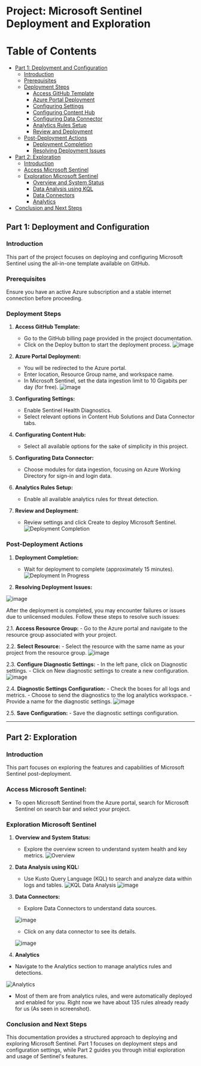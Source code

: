 # Project: Microsoft Sentinel Deployment and Exploration

# Table of Contents
- [Part 1: Deployment and Configuration](#part-1-deployment-and-configuration)
  - [Introduction](#introduction)
  - [Prerequisites](#prerequisites)
  - [Deployment Steps](#deployment-steps)
    - [Access GitHub Template](#Access-Github-Template)
    - [Azure Portal Deployment](#Azure-Portal-Deployment)
    - [Configuring Settings](#configuring-settings)
    - [Configuring Content Hub](#configuring-content-hub)
    - [Configuring Data Connector](#configuring-data-connector)
    - [Analytics Rules Setup](#analytics-rules-setup)
    - [Review and Deployment](#review-and-deployment)
  - [Post-Deployment Actions](#post-deployment-actions)
    - [Deployment Completion](#deployment-completion)
    - [Resolving Deployment Issues](#resolving-deployment-issues)
- [Part 2: Exploration](#part-2-exploration)
  - [Introduction](#introduction-1)
  - [Access Microsoft Sentinel](#access-microsoft-sentinel)
  - [Exploration Microsoft Sentinel](#exploration-microsoft-sentinel)
    - [Overview and System Status](#overview-and-system-status)
    - [Data Analysis using KQL](#data-analysis-using-kql)
    - [Data Connectors](#data-connectors)
    - [Analytics](#analytics)
- [Conclusion and Next Steps](#conclusion-and-next-steps)


## Part 1: Deployment and Configuration

### Introduction

This part of the project focuses on deploying and configuring Microsoft Sentinel using the all-in-one template available on GitHub.

### Prerequisites

Ensure you have an active Azure subscription and a stable internet connection before proceeding.

### Deployment Steps

1. **Access GitHub Template:**
   - Go to the GitHub billing page provided in the project documentation.
   - Click on the Deploy button to start the deployment process.
   ![image](https://github.com/ijlal321/Cyber-Security-Projects/assets/103317626/96a9144d-9483-4eaf-b0c9-be416c8c3b5e)

2. **Azure Portal Deployment:**
   - You will be redirected to the Azure portal.
   - Enter location, Resource Group name, and workspace name.
   - In Microsoft Sentinel, set the data ingestion limit to 10 Gigabits per day (for free).
   ![image](https://github.com/ijlal321/Cyber-Security-Projects/assets/103317626/99a4a2df-e230-4b11-acb3-2d569f120605)

3. **Configurating Settings:** 
   - Enable Sentinel Health Diagnostics.
   - Select relevant options in Content Hub Solutions and Data Connector tabs.

4. **Configurating Content Hub:**
   - Select all available options for the sake of simplicity in this project.

5. **Configurating Data Connector:**
   - Choose modules for data ingestion, focusing on Azure Working Directory for sign-in and login data.

6. **Analytics Rules Setup:**
   - Enable all available analytics rules for threat detection.

7. **Review and Deployment:**
   - Review settings and click Create to deploy Microsoft Sentinel.
   ![Deployment Completion](https://github.com/ijlal321/Cyber-Security-Projects/assets/103317626/dfd6c79d-13cd-423e-aafe-3bfc62a053eb)

### Post-Deployment Actions

1. **Deployment Completion:**
   - Wait for deployment to complete (approximately 15 minutes).
   ![Deployment In Progress](https://github.com/ijlal321/Cyber-Security-Projects/assets/103317626/3e495c7e-6f71-4796-88c1-46650d313469)

2. **Resolving Deployment Issues:**

![image](https://github.com/ijlal321/Cyber-Security-Projects/assets/103317626/cf80f06b-a585-44b8-b0a7-f8f7012b760c)

After the deployment is completed, you may encounter failures or issues due to unlicensed modules. Follow these steps to resolve such issues:
   
   2.1. **Access Resource Group:**
      - Go to the Azure portal and navigate to the resource group associated with your project.
   
   2.2. **Select Resource:**
      - Select the resource with the same name as your project from the resource group.
   ![image](https://github.com/ijlal321/Cyber-Security-Projects/assets/103317626/a289728c-acf6-4b51-8330-ed17e455f774)

   2.3. **Configure Diagnostic Settings:**
      - In the left pane, click on Diagnostic settings.
      - Click on New diagnostic settings to create a new configuration.
   ![image](https://github.com/ijlal321/Cyber-Security-Projects/assets/103317626/1e8e18ac-57b6-4d9b-8a5f-db110513cf58)

   2.4. **Diagnostic Settings Configuration:**
      - Check the boxes for all logs and metrics.
      - Choose to send the diagnostics to the log analytics workspace.
      - Provide a name for the diagnostic settings.
   ![image](https://github.com/ijlal321/Cyber-Security-Projects/assets/103317626/2c153330-5381-4bfd-8281-bf746b41a664)

   2.5. **Save Configuration:**
      - Save the diagnostic settings configuration.

---

## Part 2: Exploration

### Introduction

This part focuses on exploring the features and capabilities of Microsoft Sentinel post-deployment.

### Access Microsoft Sentinel:
   - To open Microsoft Sentinel from the Azure portal, search for Microsoft Sentinel on search bar and select your project.

### Exploration Microsoft Sentinel 


1. **Overview and System Status:**
   - Explore the overview screen to understand system health and key metrics.
   ![Overview](https://github.com/ijlal321/Cyber-Security-Projects/assets/103317626/2e45a002-a09d-49ba-ba50-467516baa4dc)
     
2. **Data Analysis using KQL:**
   - Use Kusto Query Language (KQL) to search and analyze data within logs and tables.
   ![KQL Data Analysis](https://github.com/ijlal321/Cyber-Security-Projects/assets/103317626/73e8dd3a-b151-4d86-bd55-069f683279d6)
   ![image](https://github.com/ijlal321/Cyber-Security-Projects/assets/103317626/e3bbb2be-dfd3-4fc1-8b9e-07523eb207d7)

3. **Data Connectors:**
   - Explore Data Connectors to understand data sources.
     
   ![image](https://github.com/ijlal321/Cyber-Security-Projects/assets/103317626/2acd38e8-01f1-47c9-92d2-c9dc6102ade8)

   - Click on any data connector to see its details.
     
   ![image](https://github.com/ijlal321/Cyber-Security-Projects/assets/103317626/693a5d51-bce1-437f-b3ef-e61e0dc05084)

4.  **Analytics**
   - Navigate to the Analytics section to manage analytics rules and detections.
   
   ![Analytics](https://github.com/ijlal321/Cyber-Security-Projects/assets/103317626/1d67a665-898d-47e1-a0c7-b4e4a8baab7c)

   - Most of them are from analytics rules, and were automatically deployed and enabled for you. Right now we have about 135 rules already ready for us (As seen in screenshot).

### Conclusion and Next Steps

This documentation provides a structured approach to deploying and exploring Microsoft Sentinel. Part 1 focuses on deployment steps and configuration settings, while Part 2 guides you through initial exploration and usage of Sentinel's features.
